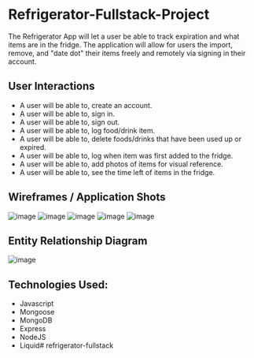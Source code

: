 # Refrigerator-Fullstack-Project

The Refrigerator App will let a user be able to track expiration and what items are in the fridge. The application will allow for users the import, remove, and "date dot" their items freely and remotely via signing in their account.

## User Interactions
- A user will be able to, create an account. 
- A user will be able to, sign in.
- A user will be able to, sign out.
- A user will be able to, log food/drink item.
- A user will be able to, delete foods/drinks that have been used up or expired.
- A user will be able to, log when item was first added to the fridge.
- A user will be able to, add photos of items for visual reference.
- A user will be able to, see the time left of items in the fridge.

## Wireframes / Application Shots
![image](https://user-images.githubusercontent.com/106713788/216140186-22aa9658-a3d5-4273-a0dc-a7cf9d30914f.png)
![image](https://user-images.githubusercontent.com/106713788/216140256-abba8f1a-05b5-46e7-b4f8-70ae22e41ade.png)
![image](https://user-images.githubusercontent.com/106713788/216140320-3eec4d34-4190-4655-8e7b-3caff9b15b29.png)
![image](https://user-images.githubusercontent.com/106713788/216140368-1596771b-5648-4b32-80b0-439a15e2d67f.png)
![image](https://user-images.githubusercontent.com/106713788/216140406-bfef0f0a-6e3f-4e2d-83f6-bf1bfadc03b4.png)






## Entity Relationship Diagram

![image](https://user-images.githubusercontent.com/106713788/214084552-fadd79d3-8d17-40b0-a773-10c55bb4d1bf.png)


## Technologies Used:
- Javascript
- Mongoose
- MongoDB
- Express
- NodeJS
- Liquid# refrigerator-fullstack
